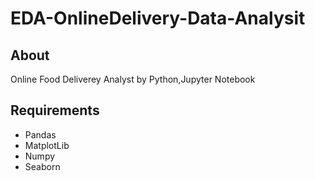 # EDA-OnlineDelivery-Data-Analysit

## About
Online Food Deliverey Analyst by Python,Jupyter Notebook

## Requirements
* Pandas
* MatplotLib
* Numpy
* Seaborn
